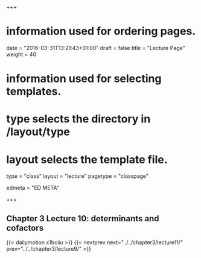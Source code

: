 +++
# information used for ordering pages.
date = "2016-03-31T13:21:43+01:00"
draft = false
title = "Lecture Page"
weight = 40

# information used for selecting templates.
# type selects the directory in /layout/type
# layout selects the template file.

type   = "class"
layout = "lecture"
pagetype = "classpage"





edmeta = "ED META"

+++
## Chapter 3 Lecture 10: determinants and cofactors
{{< dailymotion x1bciiu >}}
{{< nextprev next="../../chapter3/lecture11/"     prev="../../chapter3/lecture9/"  >}}

